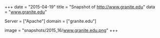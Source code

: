 
+++
date = "2015-04-19"
title = "Snapshot of http://www.granite.edu"
data = "www.granite.edu"

Server = ["Apache"]
domain = ["granite.edu"]

  image = "snapshots/2015_16/www.granite.edu.png"
+++
#
